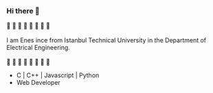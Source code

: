### Hi there 👋

🐝 🐝 🐝 🐝 🐝 🐝 🐝 🐝
\
\
I am Enes ince from Istanbul Technical University in the Department of Electrical Engineering.
\
\
 🐝 🐝 🐝 🐝 🐝 🐝 🐝 🐝

- C | C++ | Javascript | Python
- Web Developer
